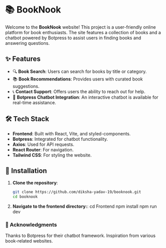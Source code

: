 # 📚 BookNook

Welcome to the **BookNook** website! This project is a user-friendly online platform for book enthusiasts. The site features a collection of books and a chatbot powered by Botpress to assist users in finding books and answering questions.

## ✨ Features

- 🔍 **Book Search**: Users can search for books by title or category.
- 📚 **Book Recommendations**: Provides users with curated book suggestions.
- 📞 **Contact Support**: Offers users the ability to reach out for help.
- 🤖 **Botpress Chatbot Integration**: An interactive chatbot is available for real-time assistance.

## 🛠 Tech Stack

- **Frontend**: Built with React, Vite, and styled-components.
- **Botpress**: Integrated for chatbot functionality.
- **Axios**: Used for API requests.
- **React Router**: For navigation.
- **Tailwind CSS**: For styling the website.

## 🚀 Installation

1. **Clone the repository**:
   ```bash
   git clone https://github.com/diksha-yadav-19/booknook.git
   cd booknook

1. **Navigate to the frontend directory:**:
  cd Frontend
  npm install
  npm run dev

### 🙏 Acknowledgments
Thanks to Botpress for their chatbot framework.
Inspiration from various book-related websites.


